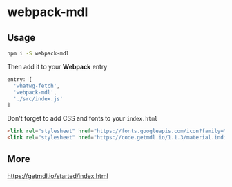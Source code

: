 # webpack-mdl


## Usage


```sh
npm i -S webpack-mdl
```

Then add it to your **Webpack** entry

```js
entry: [
  'whatwg-fetch',
  'webpack-mdl',
  './src/index.js'
]
```

Don't forget to add CSS and fonts to your `index.html`

```html
<link rel="stylesheet" href="https://fonts.googleapis.com/icon?family=Material+Icons">
<link rel="stylesheet" href="https://code.getmdl.io/1.1.3/material.indigo-pink.min.css">
```


## More

https://getmdl.io/started/index.html
